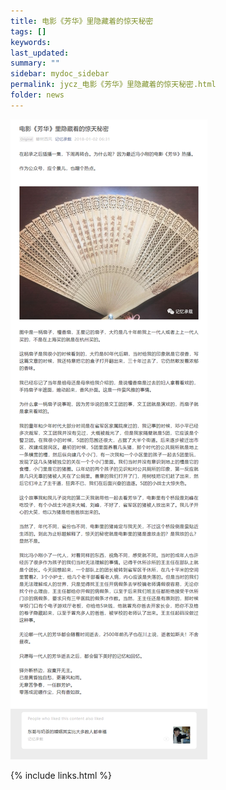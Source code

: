 ```yaml
---
title: 电影《芳华》里隐藏着的惊天秘密
tags: []
keywords: 
last_updated: 
summary: ""
sidebar: mydoc_sidebar
permalink: jycz_电影《芳华》里隐藏着的惊天秘密.html
folder: news
---
```


<img src="images/FireShot Capture 001 - 电影《芳华》里隐藏着的惊天秘密 - mp.weixin.qq.com.png" />




{% include links.html %}
